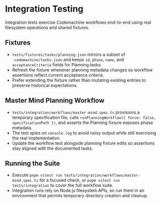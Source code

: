 # Integration Testing

Integration tests exercise Codemachine workflows end-to-end using real filesystem operations and shared fixtures.

## Fixtures
- `tests/fixtures/tasks/planning.json` mirrors a subset of `.codemachine/tasks.json` and keeps `id`, `phase`, `name`, and `acceptanceCriteria` fields for Planning tasks.
- Refresh the fixture whenever planning metadata changes so workflow assertions reflect current acceptance criteria.
- Prefer extending the fixture rather than mutating existing entries to preserve historical expectations.

## Master Mind Planning Workflow
- `tests/integration/workflows/master-mind.spec.ts` provisions a temporary specification file, calls `runPlanningWorkflow({ force: false, specificationPath })`, and asserts the Planning fixture exposes phase metadata.
- The test spies on `console.log` to avoid noisy output while still exercising the real implementation.
- Update the workflow test alongside planning fixture edits so assertions stay aligned with the documented tasks.

## Running the Suite
- Execute `pnpm vitest run tests/integration/workflows/master-mind.spec.ts` for a focused check, or `pnpm vitest run tests/integration` to cover the full workflow suite.
- Integration runs rely on Node.js filesystem APIs, so run them in an environment that permits temporary directory creation and cleanup.
